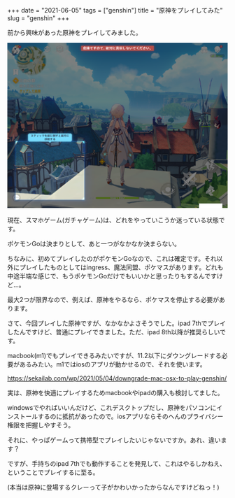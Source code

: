 +++
date = "2021-06-05"
tags = ["genshin"]
title = "原神をプレイしてみた"
slug = "genshin"
+++

前から興味があった原神をプレイしてみました。

![](https://raw.githubusercontent.com/syui/img/master/other/genshin_20210605_0001.png)

現在、スマホゲーム(ガチャゲーム)は、どれをやっていこうか迷っている状態です。

ポケモンGoは決まりとして、あと一つがなかなか決まらない。

ちなみに、初めてプレイしたのがポケモンGoなので、これは確定です。それ以外にプレイしたものとしてはingress、魔法同盟、ポケマスがあります。どれも中途半端な感じで、もうポケモンGoだけでもいいかと思ったりもするんですけど...。

最大2つが限界なので、例えば、原神をやるなら、ポケマスを停止する必要があります。

さて、今回プレイした原神ですが、なかなかよさそうでした。ipad 7thでプレイしたんですけど、普通にプレイできました。ただ、ipad 8th以降が推奨らしいです。

macbook(m1)でもプレイできるみたいですが、11.2以下にダウングレードする必要があるみたい。m1ではiosのアプリが動かせるので、それを使います。

https://sekailab.com/wp/2021/05/04/downgrade-mac-osx-to-play-genshin/

実は、原神を快適にプレイするためmacbookやipadの購入も検討してました。

windowsでやればいいんだけど、これデスクトップだし、原神をパソコンにインストールするのに抵抗があったので。iosアプリならそのへんのプライバシー権限を把握しやすそう。

それに、やっぱゲームって携帯型でプレイしたいじゃないですか。あれ、違います？

ですが、手持ちのipad 7thでも動作することを発見して、これはやるしかねえ、ということでプレイするに至る。

(本当は原神に登場するクレーって子がかわいかったからなんですけどねっ！)


